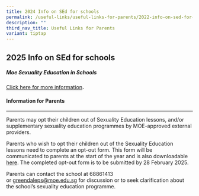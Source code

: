 ```yaml
---
title: 2024 Info on SEd for schools
permalink: /useful-links/useful-links-for-parents/2022-info-on-sed-for-schools/
description: ""
third_nav_title: Useful Links for Parents
variant: tiptap
---
```

<h2><strong>2025 Info on SEd for schools</strong></h2>
<h5><strong>Moe Sexuality Education in Schools</strong></h5>
<p><a href="/files/SEd/2025_info_on_sed.pdf" rel="noopener nofollow" target="_blank">Click here for more information</a><strong>.</strong>
</p>
<h4>Information for Parents</h4>
<hr>
<p>Parents may opt their children out of Sexuality Education lessons, and/or
supplementary sexuality education programmes by MOE-approved external providers.</p>
<p>Parents who wish to opt their children out of the Sexuality Education
lessons&nbsp;need to complete an opt-out form. This form will be communicated&nbsp;to
parents at the start of the year and is also downloadable <a href="/files/SEd/2025_P5_and_P6_Sexuality_Education_Opt_Out_Form.pdf" rel="noopener nofollow" target="_blank">here</a>.&nbsp;The
completed opt-out form is to be submitted by 28 February 2025.</p>
<p>Parents can contact the school at 68861413 or&nbsp;<a href="mailto:greendaleps@moe.edu.sg" rel="noopener noreferrer nofollow" target="_blank">greendaleps@moe.edu.sg</a>&nbsp;for
discussion or to seek clarification about the school’s sexuality education
programme.</p>